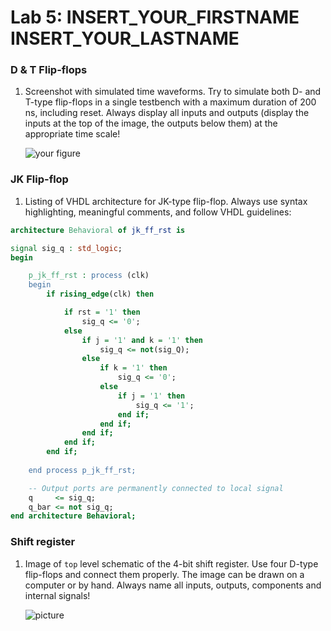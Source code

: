 # Lab 5: INSERT_YOUR_FIRSTNAME INSERT_YOUR_LASTNAME

### D & T Flip-flops

1. Screenshot with simulated time waveforms. Try to simulate both D- and T-type flip-flops in a single testbench with a maximum duration of 200 ns, including reset. Always display all inputs and outputs (display the inputs at the top of the image, the outputs below them) at the appropriate time scale!

   ![your figure](/Images/waveform.PNG)

### JK Flip-flop

1. Listing of VHDL architecture for JK-type flip-flop. Always use syntax highlighting, meaningful comments, and follow VHDL guidelines:

```vhdl
architecture Behavioral of jk_ff_rst is

signal sig_q : std_logic;
begin

    p_jk_ff_rst : process (clk)
    begin
        if rising_edge(clk) then

            if rst = '1' then
                sig_q <= '0';
            else
            	if j = '1' and k = '1' then
                	sig_q <= not(sig_Q);
                else
                	if k = '1' then
                    	sig_q <= '0';
                    else
                    	if j = '1' then
                    		sig_q <= '1';
                        end if;
                    end if;
                end if;
            end if;
        end if;
        
	end process p_jk_ff_rst;

    -- Output ports are permanently connected to local signal
    q     <= sig_q;
    q_bar <= not sig_q;
end architecture Behavioral;
```

### Shift register

1. Image of `top` level schematic of the 4-bit shift register. Use four D-type flip-flops and connect them properly. The image can be drawn on a computer or by hand. Always name all inputs, outputs, components and internal signals!

   ![picture]()
